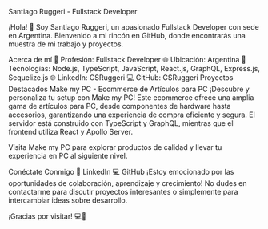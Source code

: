 Santiago Ruggeri - Fullstack Developer


¡Hola! 👋 Soy Santiago Ruggeri, un apasionado Fullstack Developer con sede en Argentina. Bienvenido a mi rincón en GitHub, donde encontrarás una muestra de mi trabajo y proyectos.

Acerca de mí
💼 Profesión: Fullstack Developer
🌐 Ubicación: Argentina
🚀 Tecnologías: Node.js, TypeScript, JavaScript, React.js, GraphQL, Express.js, Sequelize.js
🌐 LinkedIn: CSRuggeri
💻 GitHub: CSRuggeri
Proyectos Destacados
Make my PC - Ecommerce de Artículos para PC
¡Descubre y personaliza tu setup con Make my PC! Este ecommerce ofrece una amplia gama de artículos para PC, desde componentes de hardware hasta accesorios, garantizando una experiencia de compra eficiente y segura. El servidor está construido con TypeScript y GraphQL, mientras que el frontend utiliza React y Apollo Server.

Visita Make my PC para explorar productos de calidad y llevar tu experiencia en PC al siguiente nivel.

Conéctate Conmigo
💼 LinkedIn
💻 GitHub
¡Estoy emocionado por las oportunidades de colaboración, aprendizaje y crecimiento! No dudes en contactarme para discutir proyectos interesantes o simplemente para intercambiar ideas sobre desarrollo.

¡Gracias por visitar! 💻🚀
